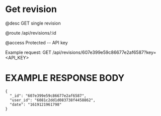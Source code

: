 # Get revision
@desc GET single revision

@route /api/revisions/:id

@access Protected -- API key

Example request: GET /api/revisions/607e399e59c86677e2af6587?key=<API_KEY>

# EXAMPLE RESPONSE BODY
```
{
  "_id": "607e399e59c86677e2af6587",
  "user_id": "6081c2dd1d083738f4458862",
  "date": "1619121961798"
}
```